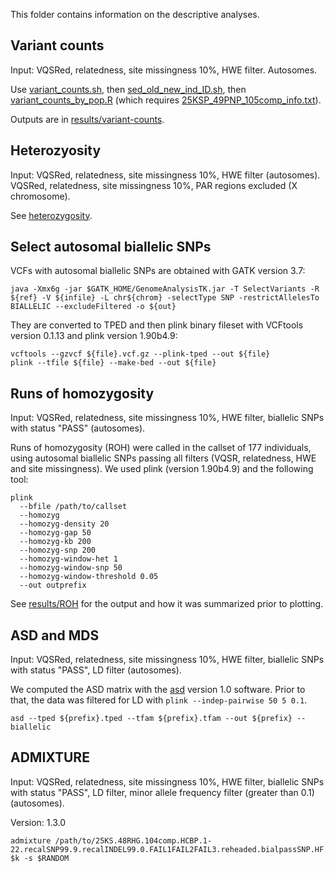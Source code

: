 This folder contains information on the descriptive analyses.

## Variant counts

Input: VQSRed, relatedness, site missingness 10%, HWE filter. Autosomes.

Use [variant_counts.sh](variant_counts.sh), then [sed_old_new_ind_ID.sh](sed_old_new_ind_ID.sh), then [variant_counts_by_pop.R](variant_counts_by_pop.R) (which requires [25KSP_49PNP_105comp_info.txt](25KSP_49PNP_105comp_info.txt)).

Outputs are in [results/variant-counts](../results/variant-counts).

## Heterozyosity

Input: VQSRed, relatedness, site missingness 10%, HWE filter (autosomes). VQSRed, relatedness, site missingness 10%, PAR regions excluded (X chromosome).

See [heterozygosity](heterozygosity).

## Select autosomal biallelic SNPs

VCFs with autosomal biallelic SNPs are obtained with GATK version 3.7:

```
java -Xmx6g -jar $GATK_HOME/GenomeAnalysisTK.jar -T SelectVariants -R ${ref} -V ${infile} -L chr${chrom} -selectType SNP -restrictAllelesTo BIALLELIC --excludeFiltered -o ${out}
```
They are converted to TPED and then plink binary fileset with VCFtools version 0.1.13 and plink version 1.90b4.9:
```
vcftools --gzvcf ${file}.vcf.gz --plink-tped --out ${file}
plink --tfile ${file} --make-bed --out ${file}
```

## Runs of homozygosity

Input: VQSRed, relatedness, site missingness 10%, HWE filter, biallelic SNPs with status "PASS" (autosomes).

Runs of homozygosity (ROH) were called in the callset of 177 individuals, using autosomal biallelic SNPs passing all filters (VQSR, relatedness, HWE and site missingness). We used plink (version 1.90b4.9) and the following tool:

```
plink
  --bfile /path/to/callset
  --homozyg
  --homozyg-density 20
  --homozyg-gap 50
  --homozyg-kb 200
  --homozyg-snp 200
  --homozyg-window-het 1
  --homozyg-window-snp 50
  --homozyg-window-threshold 0.05
  --out outprefix
```
See [results/ROH](../results/ROH) for the output and how it was summarized prior to plotting.

## ASD and MDS

Input: VQSRed, relatedness, site missingness 10%, HWE filter, biallelic SNPs with status "PASS", LD filter (autosomes).

We computed the ASD matrix with the [asd](https://github.com/szpiech/asd/tree/master) version 1.0 software. Prior to that, the data was filtered for LD with `plink --indep-pairwise 50 5 0.1`.

```
asd --tped ${prefix}.tped --tfam ${prefix}.tfam --out ${prefix} --biallelic
```

## ADMIXTURE

Input: VQSRed, relatedness, site missingness 10%, HWE filter, biallelic SNPs with status "PASS", LD filter, minor allele frequency filter (greater than 0.1) (autosomes).

Version: 1.3.0

```
admixture /path/to/25KS.48RHG.104comp.HCBP.1-22.recalSNP99.9.recalINDEL99.0.FAIL1FAIL2FAIL3.reheaded.bialpassSNP.HF.indeppairwise_50_5_0.1.maf0.1.bed $k -s $RANDOM

```
